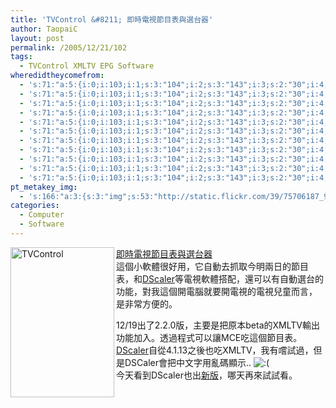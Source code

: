 ```yaml
---
title: 'TVControl &#8211; 即時電視節目表與選台器'
author: TaopaiC
layout: post
permalink: /2005/12/21/102
tags:
  - TVControl XMLTV EPG Software
wheredidtheycomefrom:
  - 's:71:"a:5:{i:0;i:103;i:1;s:3:"104";i:2;s:3:"143";i:3;s:2:"30";i:4;s:3:"193";}";'
  - 's:71:"a:5:{i:0;i:103;i:1;s:3:"104";i:2;s:3:"143";i:3;s:2:"30";i:4;s:3:"193";}";'
  - 's:71:"a:5:{i:0;i:103;i:1;s:3:"104";i:2;s:3:"143";i:3;s:2:"30";i:4;s:3:"193";}";'
  - 's:71:"a:5:{i:0;i:103;i:1;s:3:"104";i:2;s:3:"143";i:3;s:2:"30";i:4;s:3:"193";}";'
  - 's:71:"a:5:{i:0;i:103;i:1;s:3:"104";i:2;s:3:"143";i:3;s:2:"30";i:4;s:3:"193";}";'
  - 's:71:"a:5:{i:0;i:103;i:1;s:3:"104";i:2;s:3:"143";i:3;s:2:"30";i:4;s:3:"193";}";'
  - 's:71:"a:5:{i:0;i:103;i:1;s:3:"104";i:2;s:3:"143";i:3;s:2:"30";i:4;s:3:"193";}";'
  - 's:71:"a:5:{i:0;i:103;i:1;s:3:"104";i:2;s:3:"143";i:3;s:2:"30";i:4;s:3:"193";}";'
  - 's:71:"a:5:{i:0;i:103;i:1;s:3:"104";i:2;s:3:"143";i:3;s:2:"30";i:4;s:3:"193";}";'
  - 's:71:"a:5:{i:0;i:103;i:1;s:3:"104";i:2;s:3:"143";i:3;s:2:"30";i:4;s:3:"193";}";'
  - 's:71:"a:5:{i:0;i:103;i:1;s:3:"104";i:2;s:3:"143";i:3;s:2:"30";i:4;s:3:"193";}";'
pt_metakey_img:
  - 's:166:"a:3:{s:3:"img";s:53:"http://static.flickr.com/39/75706187_960200cc5b_m.jpg";s:3:"alt";s:9:"TVControl";s:3:"url";s:45:"http://www.flickr.com/photos/taopaic/75706187";}";'
categories:
  - Computer
  - Software
---
```

[<img src="http://static.flickr.com/39/75706187_960200cc5b_m.jpg" width="166" height="240" alt="TVControl" border="0" align="left" />][1] [即時電視節目表與選台器][2]  
這個小軟體很好用，它自動去抓取今明兩日的節目表，和[DScaler][3]等電視軟體搭配，還可以有自動選台的功能，對我這個開電腦就要開電視的電視兒童而言，是非常方便的。

12/19出了2.2.0版，主要是把原本beta的XMLTV輸出功能加入。透過程式可以讓MCE吃這個節目表。  
[DScaler][3]自從4.1.13之後也吃XMLTV，我有嚐試過，但是DSCaler會把中文字用亂碼顯示.. <img src='http://pctao.org/wp-includes/images/smilies/icon_sad.gif' alt=':(' class='wp-smiley' />  
今天看到DScaler也出[新版][4]，哪天再來試試看。

 [1]: http://www.flickr.com/photos/taopaic/75706187
 [2]: http://sean.o4u.com/ap/TVControl/
 [3]: http://deinterlace.sourceforge.net/
 [4]: http://sourceforge.net/project/shownotes.php?release_id=379134&#038;group_id=7420